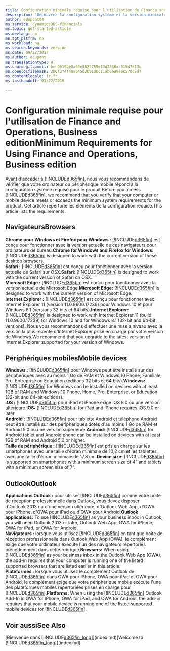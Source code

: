 ```yaml
---
title: Configuration minimale requise pour l'utilisation de Finance and Operations, Business edition| Microsoft Docs
description: "Découvrez la configuration système et la version minimale nécessaires à l'utilisation de Finance and Operations, Business edition."
author: edupont04
ms.service: dynamics365-financials
ms.topic: get-started-article
ms.devlang: na
ms.tgt_pltfrm: na
ms.workload: na
ms.search.keywords: version
ms.date: 09/22/2017
ms.author: edupont
ms.translationtype: HT
ms.sourcegitcommit: bec0619be0a65e3625759e13d2866ac615d7513c
ms.openlocfilehash: 3b6f374f409645d3b91dbc11ab66a97ec57de7d7
ms.contentlocale: fr-fr
ms.lasthandoff: 03/22/2018

---
```

# <a name="minimum-requirements-for-using-finance-and-operations-business-edition"></a><span data-ttu-id="29dff-103">Configuration minimale requise pour l'utilisation de Finance and Operations, Business edition</span><span class="sxs-lookup"><span data-stu-id="29dff-103">Minimum Requirements for Using Finance and Operations, Business edition</span></span>
<span data-ttu-id="29dff-104">Avant d'accéder à [!INCLUDE[d365fin](includes/d365fin_md.md)], nous vous recommandons de vérifier que votre ordinateur ou périphérique mobile répond à la configuration système requise pour le produit.</span><span class="sxs-lookup"><span data-stu-id="29dff-104">Before you access [!INCLUDE[d365fin](includes/d365fin_md.md)], we recommend that you verify that your computer or mobile device meets or exceeds the minimum system requirements for the product.</span></span> <span data-ttu-id="29dff-105">Cet article répertorie les éléments de la configuration requise.</span><span class="sxs-lookup"><span data-stu-id="29dff-105">This article lists the requirements.</span></span>  

## <a name="browsers"></a><span data-ttu-id="29dff-106">Navigateurs</span><span class="sxs-lookup"><span data-stu-id="29dff-106">Browsers</span></span>
<span data-ttu-id="29dff-107">**Chrome pour Windows et Firefox pour Windows :** [!INCLUDE[d365fin](includes/d365fin_md.md)] est conçu pour fonctionner avec la version actuelle de ces navigateurs pour ordinateurs de bureau.</span><span class="sxs-lookup"><span data-stu-id="29dff-107">**Chrome for Windows and Firefox for Windows:** [!INCLUDE[d365fin](includes/d365fin_md.md)] is designed to work with the current version of these desktop browsers.</span></span>  
<span data-ttu-id="29dff-108">**Safari :** [!INCLUDE[d365fin](includes/d365fin_md.md)] est conçu pour fonctionner avec la version actuelle de Safari sur OSX.</span><span class="sxs-lookup"><span data-stu-id="29dff-108">**Safari:** [!INCLUDE[d365fin](includes/d365fin_md.md)] is designed to work with the current version of Safari on OSX.</span></span>  
<span data-ttu-id="29dff-109">**Microsoft Edge :** [!INCLUDE[d365fin](includes/d365fin_md.md)] est conçu pour fonctionner avec la version actuelle de Microsoft Edge.</span><span class="sxs-lookup"><span data-stu-id="29dff-109">**Microsoft Edge:** [!INCLUDE[d365fin](includes/d365fin_md.md)] is designed to work with the current version of Microsoft Edge.</span></span>  
<span data-ttu-id="29dff-110">**Internet Explorer :** [!INCLUDE[d365fin](includes/d365fin_md.md)] est conçu pour fonctionner avec Internet Explorer 11 (version 11.0.9600.17239) pour Windows 10 et pour Windows 8.1 (versions 32 bits et 64 bits).</span><span class="sxs-lookup"><span data-stu-id="29dff-110">**Internet Explorer:** [!INCLUDE[d365fin](includes/d365fin_md.md)] is designed to work with Internet Explorer 11 (build 11.0.9600.17239) for Windows 10 and for Windows 8.1 (32-bit and 64-bit versions).</span></span> <span data-ttu-id="29dff-111">Nous vous recommandons d'effectuer une mise à niveau avec la version la plus récente d'Internet Explorer prise en charge par votre version de Windows.</span><span class="sxs-lookup"><span data-stu-id="29dff-111">We recommend that you upgrade to the latest version of Internet Explorer supported for your version of Windows.</span></span>  

## <a name="mobile-devices"></a><span data-ttu-id="29dff-112">Périphériques mobiles</span><span class="sxs-lookup"><span data-stu-id="29dff-112">Mobile devices</span></span>
<span data-ttu-id="29dff-113">**Windows :** [!INCLUDE[d365fin](includes/d365fin_md.md)] pour Windows peut être installé sur des périphériques avec au moins 1 Go de RAM et Windows 10 Phone, Familiale, Pro, Entreprise ou Education (éditions 32 bits et 64 bits).</span><span class="sxs-lookup"><span data-stu-id="29dff-113">**Windows:** [!INCLUDE[d365fin](includes/d365fin_md.md)] for Windows can be installed on devices with at least 1GB of RAM and Windows 10 Phone, Home, Pro, Enterprise, or Education (32-bit and 64-bit editions).</span></span>  
<span data-ttu-id="29dff-114">**iOS :** [!INCLUDE[d365fin](includes/d365fin_md.md)] pour iPad et iPhone exige iOS 9.0 ou une version ultérieure.</span><span class="sxs-lookup"><span data-stu-id="29dff-114">**iOS:** [!INCLUDE[d365fin](includes/d365fin_md.md)] for iPad and iPhone requires iOS 9.0 or later.</span></span>  
<span data-ttu-id="29dff-115">**Android :** [!INCLUDE[d365fin](includes/d365fin_md.md)] pour tablette Android et téléphone Android peut être installé sur des périphériques dotés d'au moins 1 Go de RAM et Android 5.0 ou une version supérieure.</span><span class="sxs-lookup"><span data-stu-id="29dff-115">**Android:** [!INCLUDE[d365fin](includes/d365fin_md.md)] for Android tablet and Android phone can be installed on devices with at least 1GB of RAM and Android 5.0 or higher.</span></span>  
<span data-ttu-id="29dff-116">**Taille de périphérique :** [!INCLUDE[d365fin](includes/d365fin_md.md)] est pris en charge sur les smartphones avec une taille d'écran minimale de 10,2 cm et les tablettes avec une taille d'écran minimale de 17,8 cm.</span><span class="sxs-lookup"><span data-stu-id="29dff-116">**Device size:** [!INCLUDE[d365fin](includes/d365fin_md.md)] is supported on smartphones with a minimum screen size of 4” and tablets with a minimum screen size of 7”.</span></span>  

## <a name="outlook"></a><span data-ttu-id="29dff-117">Outlook</span><span class="sxs-lookup"><span data-stu-id="29dff-117">Outlook</span></span>
<span data-ttu-id="29dff-118">**Applications Outlook :** pour utiliser [!INCLUDE[d365fin](includes/d365fin_md.md)] comme votre boîte de réception professionnelle dans Outlook, vous devez disposer d'Outlook 2013 ou d'une version ultérieure, d'Outlook Web App, d'OWA pour iPhone, d'OWA pour iPad ou d'OWA pour Android.</span><span class="sxs-lookup"><span data-stu-id="29dff-118">**Outlook applications:** To use [!INCLUDE[d365fin](includes/d365fin_md.md)] as your business inbox in Outlook, you will need Outlook 2013 or later, Outlook Web App, OWA for iPhone, OWA for iPad, or OWA for Android.</span></span>  
<span data-ttu-id="29dff-119">**Navigateurs :** lorsque vous utilisez [!INCLUDE[d365fin](includes/d365fin_md.md)] en tant que boîte de réception professionnelle dans Outlook Web App (OWA), le complément exige que votre ordinateur exécute l'un des navigateurs répertoriés précédemment dans cette rubrique.</span><span class="sxs-lookup"><span data-stu-id="29dff-119">**Browsers:** When using [!INCLUDE[d365fin](includes/d365fin_md.md)] as your business inbox in the Outlook Web App (OWA), the add-in requires that your computer is running one of the listed supported browsers that are listed earlier in this article.</span></span>  
<span data-ttu-id="29dff-120">**Plateformes :** lorsque vous utilisez le complément Outlook de [!INCLUDE[d365fin](includes/d365fin_md.md)] dans OWA pour iPhone, OWA pour iPad et OWA pour Android, le complément exige que votre périphérique mobile exécute l'une des plateformes mobiles répertoriées prises en charge pour [!INCLUDE[d365fin](includes/d365fin_md.md)].</span><span class="sxs-lookup"><span data-stu-id="29dff-120">**Platforms:** When using the [!INCLUDE[d365fin](includes/d365fin_md.md)] Outlook Add-In in OWA for iPhone, OWA for iPad, and OWA for Android, the add-in requires that your mobile device is running one of the listed supported mobile devices for [!INCLUDE[d365fin](includes/d365fin_md.md)].</span></span>  

## <a name="see-also"></a><span data-ttu-id="29dff-121">Voir aussi</span><span class="sxs-lookup"><span data-stu-id="29dff-121">See Also</span></span>
<span data-ttu-id="29dff-122">[Bienvenue dans [!INCLUDE[d365fin_long](includes/d365fin_long_md.md)]](index.md)</span><span class="sxs-lookup"><span data-stu-id="29dff-122">[Welcome to [!INCLUDE[d365fin_long](includes/d365fin_long_md.md)]](index.md)</span></span>  

